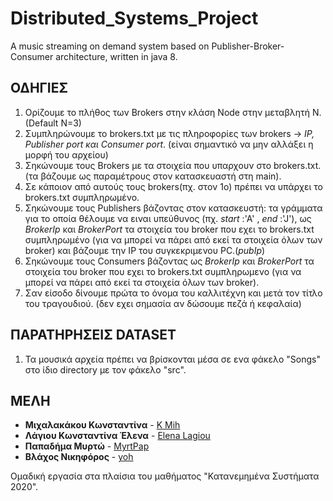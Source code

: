 # Distributed_Systems_Project
A music streaming on demand system based on Publisher-Broker-Consumer architecture, written in java 8.

## ΟΔΗΓΙΕΣ

1. Ορίζουμε το πλήθος των Brokers στην κλάση Node στην μεταβλητή N.(Default N=3)
2. Συμπληρώνουμε το brokers.txt με τις πληροφορίες των brokers -> *IP, Publisher port και Consumer port*. (είναι σημαντικό να μην αλλάξει η μορφή του αρχείου)
3. Σηκώνουμε τους Brokers με τα στοιχεία που υπαρχουν στο brokers.txt.
(τα βάζουμε ως παραμέτρους στον κατασκευαστή στη main).
4. Σε κάποιον από αυτούς τους brokers(πχ. στον 1ο) πρέπει να υπάρχει το brokers.txt συμπληρωμένο.
5. Σηκώνουμε τους Publishers βάζοντας στον κατασκευστή: τα γράμματα για το οποία θέλουμε να ειναι υπεύθυνος (πχ. *start* :'A' , *end* :'J'), ως *BrokerIp* και *BrokerPort* τα στοιχεία του broker που εχει το brokers.txt συμπληρωμένο (για να μπορεί να πάρει από εκεί τα στοιχεία όλων των broker) και βάζουμε την IP του συγκεκριμενου PC.(*pubIp*)
6. Σηκώνουμε τους Consumers βάζοντας ως *BrokerIp* και *BrokerPort* τα στοιχεία του broker που εχει το brokers.txt συμπληρωμενο (για να μπορεί να πάρει από εκεί τα στοιχεία όλων των broker).
7. Σαν είσοδο δίνουμε πρώτα το όνομα του καλλιτέχνη και μετά τον τίτλο του τραγουδιού.
(δεν εχει σημασία αν δώσουμε πεζά ή κεφαλαία)

## ΠΑΡΑΤΗΡΗΣΕΙΣ DATASET

1. Τα μουσικά αρχεία πρέπει να βρίσκονται μέσα σε ενα φάκελο "Songs" στο ίδιο directory με τον φάκελο "src".

## ΜΕΛΗ

* **Μιχαλακάκου Κωνσταντίνα** - [K Mih](https://github.com/Kapamih)
* **Λάγιου Κωνσταντίνα Έλενα** - [Εlena Lagiou](https://github.com/hellag)
* **Παπαδήμα Μυρτώ** - [MyrtPap](https://github.com/Myrto147)
* **Βλάχος Νικηφόρος** - [yoh](https://github.com/nikiforosyoh)

Ομαδική εργασία στα πλαίσια του μαθήματος "Κατανεμημένα Συστήματα 2020".
